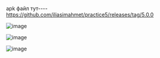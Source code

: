 apk файл тут----https://github.com/iliasimahmet/practice5/releases/tag/5.0.0


![image](https://github.com/user-attachments/assets/b5816538-bbe4-4993-b5d3-318f2e440a04)

![image](https://github.com/user-attachments/assets/fa0de819-c6a8-4c15-8d74-05c60316acb2)

![image](https://github.com/user-attachments/assets/b323154f-d589-4db8-89f8-1234b009fe02)
